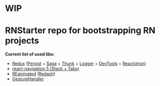 WIP
=
RNStarter repo for bootstrapping RN projects
=

**Current list of used libs:** 
 * [Redux](https://redux.js.org/) ([Persist](https://github.com/rt2zz/redux-persist) + [Saga](https://redux-saga.js.org/) + [Thunk](https://github.com/reduxjs/redux-thunk) + [Logger](https://github.com/LogRocket/redux-logger) + [DevTools](https://github.com/zalmoxisus/redux-devtools-extension) + [Reactotron](https://github.com/infinitered/reactotron/))
 * [react-navigation 5 (Stack + Tabs)](https://reactnavigation.org/docs/en/next/getting-started.html)
 * [REanimated](https://github.com/kmagiera/react-native-reanimated) ([Redash](https://github.com/wcandillon/react-native-redash))
 * [GestureHandler](https://kmagiera.github.io/react-native-gesture-handler/docs/getting-started.html)
